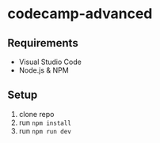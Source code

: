 # codecamp-advanced

## Requirements

- Visual Studio Code
- Node.js & NPM

## Setup

1. clone repo
2. run `npm install`
3. run `npm run dev`
